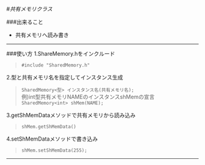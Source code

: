#_共有メモリクラス_

###出来ること  

* 共有メモリへ読み書き  

___
###使い方
1.ShareMemory.hをインクルード  
>`#include "SharedMemory.h"`  
 
2.型と共有メモリ名を指定してインスタンス生成  
>`SharedMemory<型> インスタンス名(共有メモリ名);`  
>例)int型共有メモリNAMEのインスタンスshMemの宣言  
>`SharedMemory<int> shMem(NAME);`  
  
3.getShMemDataメソッドで共有メモリから読み込み  
>`shMem.getShMemData()`

4.setShMemDataメソッドで書き込み  
>`shMem.setShMemData(255);`
___

